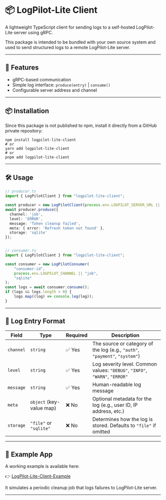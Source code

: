 # 📦 LogPilot-Lite Client

A lightweight TypeScript client for sending logs to a self-hosted LogPilot-Lite server using gRPC.

This package is intended to be bundled with your own source system and used to send structured logs to a remote LogPilot-Lite server.

---

## 🚀 Features

- gRPC-based communication
- Simple log interface: `produce(entry)` | `consume()`
- Configurable server address and channel

---

## 📦 Installation

Since this package is not published to npm, install it directly from a GitHub private repository:

```
npm install logpilot-lite-client
# or
yarn add logpilot-lite-client
# or
pnpm add logpilot-lite-client
```

---

## 🛠 Usage

```ts
// producer.ts
import { LogPilotClient } from "logpilot-lite-client";

const producer = new LogPilotClient(process.env.LOGPILOT_SERVER_URL || "localhost:50051");
await producer.produce({
  channel: 'job',
  level: 'ERROR',
  message: 'Token cleanup failed',
  meta: { error: 'Refresh token not found' },
  storage: 'sqlite'
});


// consumer.ts
import { LogPilotClient } from "logpilot-lite-client";

const consumer = new LogPilotConsumer(
	"consumer-id",
	process.env.LOGPILOT_CHANNEL || "job",
	"sqlite"
);
const logs = await consumer.consume();
if (logs && logs.length > 0) {
    logs.map((log) => console.log(log));
}
```

---

## 📄 Log Entry Format

| Field     | Type                     | Required | Description |
|-----------|--------------------------|----------|-------------|
| `channel` | `string`                 | ✅ Yes   | The source or category of the log (e.g., `"auth"`, `"payment"`, `"system"`) |
| `level`   | `string`                 | ✅ Yes   | Log severity level. Common values: `"DEBUG"`, `"INFO"`, `"WARN"`, `"ERROR"` |
| `message` | `string`                 | ✅ Yes   | Human-readable log message |
| `meta`    | `object` (key-value map) | ❌ No    | Optional metadata for the log (e.g., user ID, IP address, etc.) |
| `storage` | `"file"` or `"sqlite"`   | ❌ No    | Determines how the log is stored. Defaults to `"file"` if omitted |

---

## 🧪 Example App

A working example is available here:

👉 [LogPilot-Lite-Client-Example](https://github.com/danpung2/LogPilot-Lite-Client-Example)

It simulates a periodic cleanup job that logs failures to LogPilot-Lite server.

---
